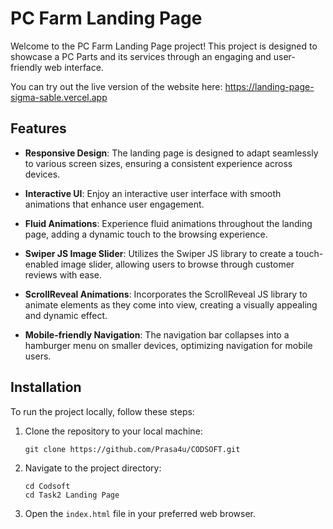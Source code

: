 # PC Farm Landing Page

Welcome to the PC Farm Landing Page project! This project is designed to showcase a PC Parts and its services through an engaging and user-friendly web interface.

You can try out the live version of the website here: https://landing-page-sigma-sable.vercel.app

## Features

- **Responsive Design**: The landing page is designed to adapt seamlessly to various screen sizes, ensuring a consistent experience across devices.

- **Interactive UI**: Enjoy an interactive user interface with smooth animations that enhance user engagement.

- **Fluid Animations**: Experience fluid animations throughout the landing page, adding a dynamic touch to the browsing experience.

- **Swiper JS Image Slider**: Utilizes the Swiper JS library to create a touch-enabled image slider, allowing users to browse through customer reviews with ease.

- **ScrollReveal Animations**: Incorporates the ScrollReveal JS library to animate elements as they come into view, creating a visually appealing and dynamic effect.
- **Mobile-friendly Navigation**: The navigation bar collapses into a hamburger menu on smaller devices, optimizing navigation for mobile users.

## Installation

To run the project locally, follow these steps:

1. Clone the repository to your local machine:

   ```
   git clone https://github.com/Prasa4u/CODSOFT.git
   ```

2. Navigate to the project directory:

   ```
   cd Codsoft
   cd Task2 Landing Page
   ```

3. Open the `index.html` file in your preferred web browser.
